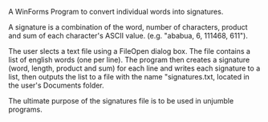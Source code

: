 A WinForms Program to convert individual words into signatures.

A signature is a combination of the word, number of characters,
product and sum of each character's ASCII value.
(e.g. "ababua, 6, 111468, 611").

The user slects a text file using a FileOpen dialog box. The file
contains a list of english words (one per line). The program then
creates a signature (word, length, product and sum) for each line
and writes each signature to a list, then outputs the list to a 
file with the name "signatures.txt, located in the user's Documents 
folder.

The ultimate purpose of the signatures file is to be used in unjumble programs.
